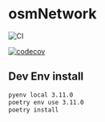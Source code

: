 # osmNetwork

![CI](https://github.com/amauryval/osmNetwork/workflows/RunTest/badge.svg)

[![codecov](https://codecov.io/gh/amauryval/osmNetwork/branch/master/graph/badge.svg)](https://codecov.io/gh/amauryval/osmNetwork)


## Dev Env install

```bash
pyenv local 3.11.0
poetry env use 3.11.0
poetry install
```
